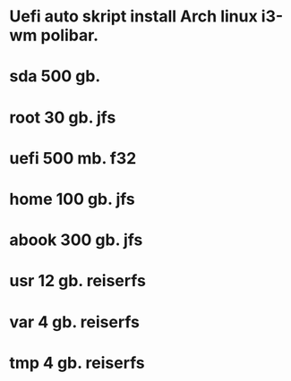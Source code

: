 # Uefi auto skript install Arch linux i3-wm polibar.
# sda 500 gb.
# root 30 gb. jfs
# uefi 500 mb. f32
# home 100 gb. jfs
# abook 300 gb. jfs
# usr 12 gb. reiserfs
# var 4 gb. reiserfs
# tmp 4 gb. reiserfs
